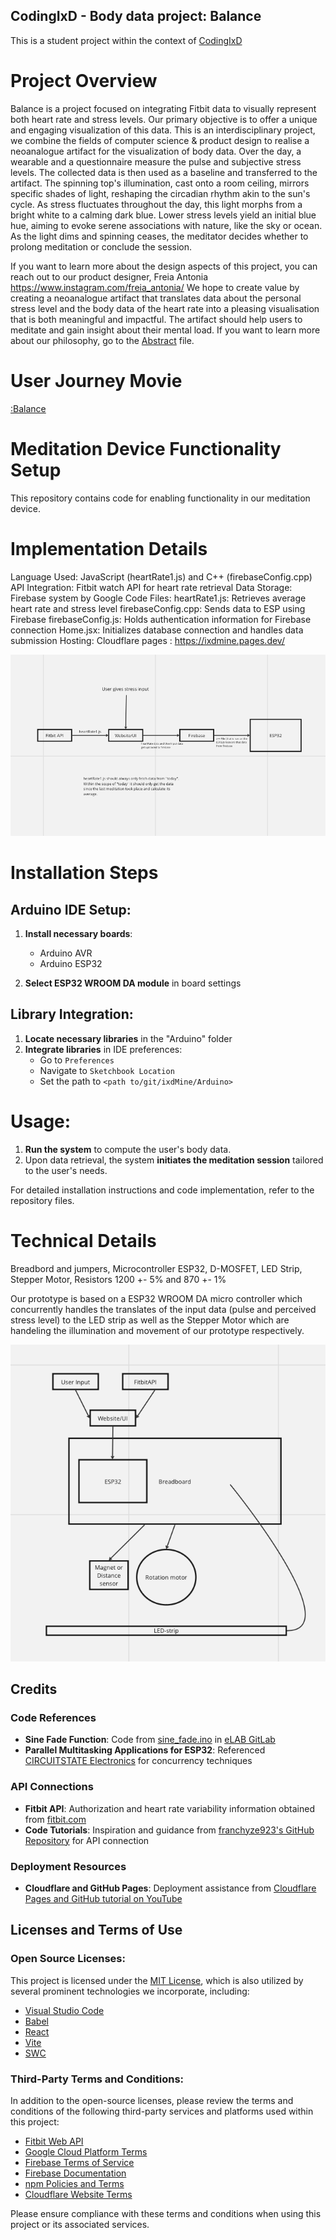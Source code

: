 ## CodingIxD - Body data project: Balance

This is a student project within the context of [CodingIxD](https://codingixd.mi.fu-berlin.de)

# Project Overview
Balance is a project focused on integrating Fitbit data to visually represent both heart rate and stress levels. Our primary objective is to offer a unique and engaging visualization of this data.
This is an interdisciplinary project, we combine the fields of computer science & product design to realise a neoanalogue artifact for the visualization of body data. 
Over the day, a wearable and a questionnaire measure the pulse and subjective stress levels. The collected data is then used as a baseline and transferred to the artifact. 
The spinning top's illumination, cast onto a room ceiling, mirrors specific shades of light, reshaping the circadian rhythm akin to the sun's cycle. As stress fluctuates throughout the day, this light morphs from a bright white to a calming dark blue. Lower stress levels yield an initial blue hue, aiming to evoke serene associations with nature, like the sky or ocean. As the light dims and spinning ceases, the meditator decides whether to prolong meditation or conclude the session.

If you want to learn more about the design aspects of this project, you can reach out to our product designer, Freia Antonia https://www.instagram.com/freia_antonia/
We hope to create value by creating a neoanalogue artifact that  translates data about the personal stress level and the body data of the heart rate into a pleasing visualisation that is both meaningful and impactful.
The artifact should help users to meditate and gain insight about their mental load. If you want to learn more about our philosophy, go to the [Abstract](https://github.com/DavidLanglamet/ixdMine/blob/main/Abstract.md) file.

# User Journey Movie

[:Balance](https://vimeo.com/912333970)

# Meditation Device Functionality Setup

This repository contains code for enabling functionality in our meditation device. 

# Implementation Details

Language Used: JavaScript (heartRate1.js) and C++ (firebaseConfig.cpp)
API Integration: Fitbit watch API for heart rate retrieval
Data Storage: Firebase system by Google
Code Files:
heartRate1.js: Retrieves average heart rate and stress level
firebaseConfig.cpp: Sends data to ESP using Firebase
firebaseConfig.js: Holds authentication information for Firebase connection
Home.jsx: Initializes database connection and handles data submission
Hosting: Cloudflare pages : https://ixdmine.pages.dev/

![Data Colection and Integration](https://github.com/DavidLanglamet/ixdMine/blob/main/doc/Implementation%20Details.png)

# Installation Steps

## Arduino IDE Setup:

1. **Install necessary boards**:
   - Arduino AVR
   - Arduino ESP32
   
2. **Select ESP32 WROOM DA module** in board settings

## Library Integration:

1. **Locate necessary libraries** in the "Arduino" folder
2. **Integrate libraries** in IDE preferences:
   - Go to `Preferences`
   - Navigate to `Sketchbook Location`
   - Set the path to `<path to/git/ixdMine/Arduino>`

# Usage:

1. **Run the system** to compute the user's body data.
2. Upon data retrieval, the system **initiates the meditation session** tailored to the user's needs.

For detailed installation instructions and code implementation, refer to the repository files.


# Technical Details
Breadbord and jumpers, Microcontroller ESP32, D-MOSFET, LED Strip, Stepper Motor, Resistors 1200 +- 5% and 870 +- 1%

Our prototype is based on a ESP32 ­WROOM ­DA micro controller which concurrently handles the translates of the input data (pulse and perceived stress level) to the LED strip as well as the Stepper Motor which are handeling the illumination and movement of our prototype respectively.

![final setup with all components](https://github.com/DavidLanglamet/ixdMine/blob/main/doc/Usage.png)

## Credits

### Code References
- **Sine Fade Function**: Code from [sine_fade.ino](sine_fade/sine_fade.ino) in [eLAB GitLab](link)
- **Parallel Multitasking Applications for ESP32**: Referenced [CIRCUITSTATE Electronics](https://www.circuitstate.com/) for concurrency techniques

### API Connections
- **Fitbit API**: Authorization and heart rate variability information obtained from [fitbit.com](https://www.fitbit.com/)
- **Code Tutorials**: Inspiration and guidance from [franchyze923's GitHub Repository](https://github.com/franchyze923/Code_From_Tutorials) for API connection

### Deployment Resources
- **Cloudflare and GitHub Pages**: Deployment assistance from [Cloudflare Pages and GitHub tutorial on YouTube](https://www.youtube.com/watch?v=MpFO4Zr0EPE)


## Licenses and Terms of Use

### Open Source Licenses:

This project is licensed under the [MIT License](https://github.com/DavidLanglamet/ixdMine/blob/main/LICENSE), which is also utilized by several prominent technologies we incorporate, including:

- [Visual Studio Code](https://github.com/microsoft/vscode)
- [Babel](https://github.com/babel/babel)
- [React](https://github.com/facebook/react)
- [Vite](https://github.com/vitejs/vite)
- [SWC](https://github.com/swc-project/swc)

### Third-Party Terms and Conditions:

In addition to the open-source licenses, please review the terms and conditions of the following third-party services and platforms used within this project:

- [Fitbit Web API](https://dev.fitbit.com/build/reference/web-api/)
- [Google Cloud Platform Terms](https://cloud.google.com/terms)
- [Firebase Terms of Service](https://firebase.google.com/terms)
- [Firebase Documentation](https://firebase.google.com/docs)
- [npm Policies and Terms](https://docs.npmjs.com/policies/npm-license)
- [Cloudflare Website Terms](https://www.cloudflare.com/de-de/website-terms/)

Please ensure compliance with these terms and conditions when using this project or its associated services.

